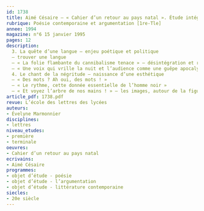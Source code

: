 ```yaml
---
id: 1738
title: Aimé Césaire – « Cahier d’un retour au pays natal ». Étude intégrale (2/3).  
rubrique: Poésie contemporaine et argumentation [1re-Tle]
annee: 1994
magazine: n°6 15 janvier 1995
pages: 12
description: 
  3. La quête d’une langue – enjeu poétique et politique
  – trouver une langue
  – « La folie flambante du cannibalisme tenace » – désintégration et recréation de la langue française
  – « Une voix qui vrille la nuit et l’audience comme une guêpe apocalyptique » – les enjeux de la création d’une langue
  4. Le chant de la négritude – naissance d’une esthétique
  – « Des mots ? Ah oui, des mots ! »
  – « Le rythme, cette donnée essentielle de l’homme noir »
  – « Et voyez l’arbre de nos mains ! » – les images, autour de la figure centrale du Nègre
article_pdf: 1738.pdf
revue: L’école des lettres des lycées
auteurs:
- Évelyne Marmonnier
disciplines:
- lettres
niveau_etudes:
- première
- terminale
oeuvres:
- Cahier d’un retour au pays natal
ecrivains:
- Aimé Césaire
programmes:
- objet d’étude - poésie
- objet d’étude - l’argumentation
- objet d’étude - littérature contemporaine
siecles:
- 20e siècle
---
```

